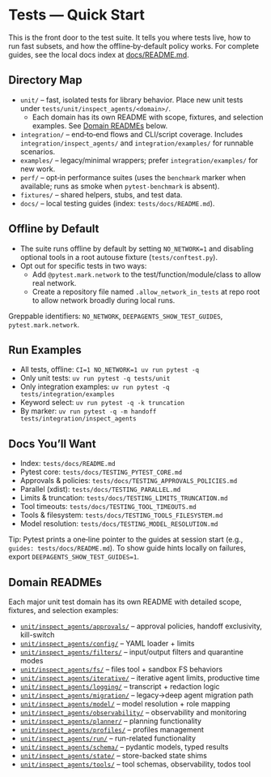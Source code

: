 # Tests — Quick Start

This is the front door to the test suite. It tells you where tests live, how to run fast subsets, and how the offline‑by‑default policy works. For complete guides, see the local docs index at [docs/README.md](docs/README.md).

## Directory Map
- `unit/` – fast, isolated tests for library behavior. Place new unit tests under `tests/unit/inspect_agents/<domain>/`.
  - Each domain has its own README with scope, fixtures, and selection examples. See [Domain READMEs](#domain-readmes) below.
- `integration/` – end‑to‑end flows and CLI/script coverage. Includes `integration/inspect_agents/` and `integration/examples/` for runnable scenarios.
- `examples/` – legacy/minimal wrappers; prefer `integration/examples/` for new work.
- `perf/` – opt‑in performance suites (uses the `benchmark` marker when available; runs as smoke when `pytest-benchmark` is absent).
- `fixtures/` – shared helpers, stubs, and test data.
- `docs/` – local testing guides (index: `tests/docs/README.md`).

## Offline by Default
- The suite runs offline by default by setting `NO_NETWORK=1` and disabling optional tools in a root autouse fixture (`tests/conftest.py`).
- Opt out for specific tests in two ways:
  - Add `@pytest.mark.network` to the test/function/module/class to allow real network.
  - Create a repository file named `.allow_network_in_tests` at repo root to allow network broadly during local runs.

Greppable identifiers: `NO_NETWORK`, `DEEPAGENTS_SHOW_TEST_GUIDES`, `pytest.mark.network`.

## Run Examples
- All tests, offline: `CI=1 NO_NETWORK=1 uv run pytest -q`
- Only unit tests: `uv run pytest -q tests/unit`
- Only integration examples: `uv run pytest -q tests/integration/examples`
- Keyword select: `uv run pytest -q -k truncation`
- By marker: `uv run pytest -q -m handoff tests/integration/inspect_agents`

## Docs You’ll Want
- Index: `tests/docs/README.md`
- Pytest core: `tests/docs/TESTING_PYTEST_CORE.md`
- Approvals & policies: `tests/docs/TESTING_APPROVALS_POLICIES.md`
- Parallel (xdist): `tests/docs/TESTING_PARALLEL.md`
- Limits & truncation: `tests/docs/TESTING_LIMITS_TRUNCATION.md`
- Tool timeouts: `tests/docs/TESTING_TOOL_TIMEOUTS.md`
- Tools & filesystem: `tests/docs/TESTING_TOOLS_FILESYSTEM.md`
- Model resolution: `tests/docs/TESTING_MODEL_RESOLUTION.md`

Tip: Pytest prints a one‑line pointer to the guides at session start (e.g., `guides: tests/docs/README.md`). To show guide hints locally on failures, export `DEEPAGENTS_SHOW_TEST_GUIDES=1`.

## Domain READMEs

Each major unit test domain has its own README with detailed scope, fixtures, and selection examples:

- [`unit/inspect_agents/approvals/`](unit/inspect_agents/approvals/README.md) – approval policies, handoff exclusivity, kill-switch
- [`unit/inspect_agents/config/`](unit/inspect_agents/config/README.md) – YAML loader + limits
- [`unit/inspect_agents/filters/`](unit/inspect_agents/filters/README.md) – input/output filters and quarantine modes
- [`unit/inspect_agents/fs/`](unit/inspect_agents/fs/README.md) – files tool + sandbox FS behaviors
- [`unit/inspect_agents/iterative/`](unit/inspect_agents/iterative/README.md) – iterative agent limits, productive time
- [`unit/inspect_agents/logging/`](unit/inspect_agents/logging/README.md) – transcript + redaction logic
- [`unit/inspect_agents/migration/`](unit/inspect_agents/migration/README.md) – legacy→deep agent migration path
- [`unit/inspect_agents/model/`](unit/inspect_agents/model/README.md) – model resolution + role mapping
- [`unit/inspect_agents/observability/`](unit/inspect_agents/observability/README.md) – observability and monitoring
- [`unit/inspect_agents/planner/`](unit/inspect_agents/planner/README.md) – planning functionality
- [`unit/inspect_agents/profiles/`](unit/inspect_agents/profiles/README.md) – profiles management
- [`unit/inspect_agents/run/`](unit/inspect_agents/run/README.md) – run-related functionality
- [`unit/inspect_agents/schema/`](unit/inspect_agents/schema/README.md) – pydantic models, typed results
- [`unit/inspect_agents/state/`](unit/inspect_agents/state/README.md) – store-backed state shims
- [`unit/inspect_agents/tools/`](unit/inspect_agents/tools/README.md) – tool schemas, observability, todos tool
